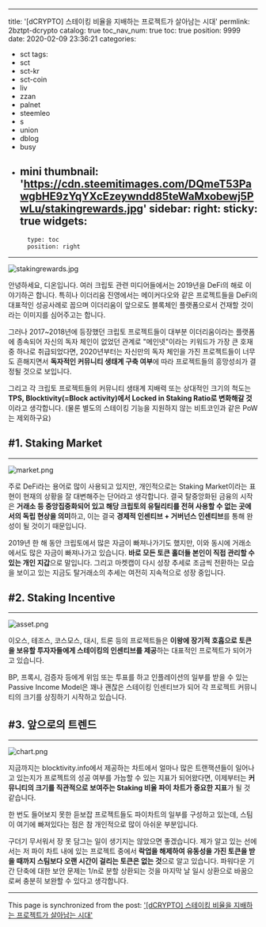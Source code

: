 
---
title: '[dCRYPTO] 스테이킹 비율을 지배하는 프로젝트가 살아남는 시대'
permlink: 2bztpt-dcrypto
catalog: true
toc_nav_num: true
toc: true
position: 9999
date: 2020-02-09 23:36:21
categories:
- sct
tags:
- sct
- sct-kr
- sct-coin
- liv
- zzan
- palnet
- steemleo
- s
- union
- dblog
- busy
- mini
thumbnail: 'https://cdn.steemitimages.com/DQmeT53PawgbHE9zYqYXcEzeywndd85teWaMxobewj5PwLu/stakingrewards.jpg'
sidebar:
    right:
        sticky: true
widgets:
    -
        type: toc
        position: right
---


![stakingrewards.jpg](https://cdn.steemitimages.com/DQmeT53PawgbHE9zYqYXcEzeywndd85teWaMxobewj5PwLu/stakingrewards.jpg)

안녕하세요, 디온입니다. 여러 크립토 관련 미디어들에서는 2019년을 DeFi의 해로 이야기하곤 합니다. 특히나 이더리움 진영에서는 메이커다오와 같은 프로젝트들을 DeFi의 대표적인 성공사례로 꼽으며 이더리움이 앞으로도 블록체인 플랫폼으로서 건재할 것이라는 이미지를 심어주고는 합니다. 

그러나 2017~2018년에 등장했던 크립토 프로젝트들이 대부분 이더리움이라는 플랫폼에 종속되어 자신의 독자 체인이 없었던 관계로 "메인넷"이라는 키워드가 가장 큰 호재 중 하나로 취급되었다면, 2020년부터는 자신만의 독자 체인을 가진 프로젝트들이 너무도 흔해지면서 **독자적인 커뮤니티 생태계 구축 여부**에 따라 프로젝트들의 흥망성쇠가 결정될 것으로 보입니다.

그리고 각 크립토 프로젝트들의 커뮤니티 생태계 지배력 또는 상대적인 크기의 척도는 **TPS, Blocktivity(=Block activity)에서 Locked in Staking Ratio로 변화해갈 것**이라고 생각합니다. (물론 별도의 스테이킹 기능을 지원하지 않는 비트코인과 같은 PoW는 제외하구요)

## #1. Staking Market
---


![market.png](https://cdn.steemitimages.com/DQmdbLkwJ3TgvS3jwoC7G9eD1js1Z6facNFksKaRKY3xAH2/market.png)

주로 DeFi라는 용어로 많이 사용되고 있지만, 개인적으로는 Staking Market이라는 표현이 현재의 상황을 잘 대변해주는 단어라고 생각합니다. 결국 탈중앙화된 금융의 시작은 **거래소 등 중앙집중화되어 있고 해당 크립토의 유틸리티를 전혀 사용할 수 없는 곳에서의 독립 현상을 의미**하고, 이는 결국 **경제적 인센티브 + 거버넌스 인센티브**를 통해 완성이 될 것이기 때문입니다. 

2019년 한 해 동안 크립토에서 많은 자금이 빠져나가기도 했지만, 이와 동시에 거래소에서도 많은 자금이 빠져나가고 있습니다. **바로 모든 토큰 홀더들 본인이 직접 관리할 수 있는 개인 지갑**으로 말입니다. 그리고 마켓캡이 다시 성장 추세로 조금씩 전환하는 모습을 보이고 있는 지금도 탈거래소의 추세는 여전히 지속적으로 성장 중입니다.

## #2. Staking Incentive
---
![asset.png](https://cdn.steemitimages.com/DQmSCfzTdNvabfHQefRnh2KvbWyQwsmioU5itJSZReZSkRE/asset.png)

이오스, 테조스, 코스모스, 대시, 트론 등의 프로젝트들은 **이왕에 장기적 호흡으로 토큰을 보유할 투자자들에게 스테이킹의 인센티브를 제공**하는 대표적인 프로젝트가 되어가고 있습니다. 

BP, 프록시, 검증자 등에게 위임 또는 투표를 하고 인플레이션의 일부를 받을 수 있는 Passive Income Model은 꽤나 괜찮은 스테이킹 인센티브가 되어 각 프로젝트 커뮤니티의 크기를 상징하기 시작하고 있습니다. 

## #3. 앞으로의 트렌드
---
![chart.png](https://cdn.steemitimages.com/DQmThWTJMeYR7JiLYoGPeLHBQ2UC3mVcf5S2WGE3z4jQUGe/chart.png)

지금까지는 blocktivity.info에서 제공하는 차트에서 얼마나 많은 트랜잭션들이 일어나고 있는지가 프로젝트의 성공 여부를 가늠할 수 있는 지표가 되어왔다면, 이제부터는 **커뮤니티의 크기를 직관적으로 보여주는 Staking 비율 파이 차트가 중요한 지표**가 될 것 같습니다. 

한 번도 들어보지 못한 듣보잡 프로젝트들도 파이차트의 일부를 구성하고 있는데, 스팀이 여기에 빠져있다는 점은 참 개인적으로 많이 아쉬운 부분입니다. 

구더기 무서워서 장 못 담그는 일이 생기지는 않았으면 좋겠습니다. 제가 알고 있는 선에서는 저 파이 차트 내에 있는 프로젝트 중에서 **락업을 해제하여 유동성을 가진 토큰을 받을 때까지 스팀보다 오랜 시간이 걸리는 토큰은 없는 것**으로 알고 있습니다. 파워다운 기간 단축에 대한 보안 문제는 1/n로 분할 상환되는 것을 마지막 날 일시 상환으로 바꿈으로써 충분히 보완할 수 있다고 생각합니다.

- - -

This page is synchronized from the post: ['[dCRYPTO] 스테이킹 비율을 지배하는 프로젝트가 살아남는 시대'](https://steemit.com/@donekim/2bztpt-dcrypto)
